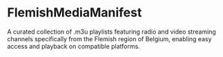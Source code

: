 # FlemishMediaManifest
A curated collection of .m3u playlists featuring radio and video streaming channels specifically from the Flemish region of Belgium, enabling easy access and playback on compatible platforms.
